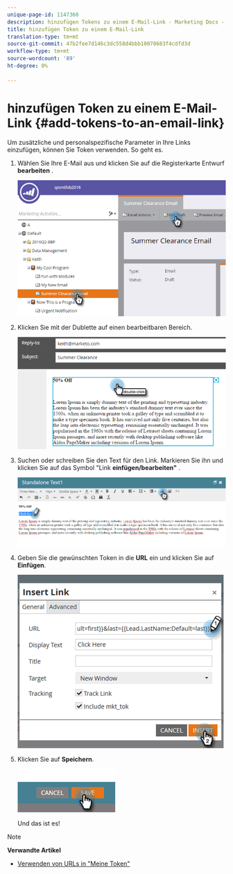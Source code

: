 ```yaml
---
unique-page-id: 1147360
description: hinzufügen Tokens zu einem E-Mail-Link - Marketing Docs - Produktdokumentation
title: hinzufügen Token zu einem E-Mail-Link
translation-type: tm+mt
source-git-commit: 47b2fee7d146c3dc558d4bbb10070683f4cdfd3d
workflow-type: tm+mt
source-wordcount: '89'
ht-degree: 0%

---
```



# hinzufügen Token zu einem E-Mail-Link {#add-tokens-to-an-email-link}

Um zusätzliche und personalspezifische Parameter in Ihre Links einzufügen, können Sie Token verwenden. So geht es.

1. Wählen Sie Ihre E-Mail aus und klicken Sie auf die Registerkarte Entwurf **bearbeiten** .

   ![](assets/one.png)

1. Klicken Sie mit der Dublette auf einen bearbeitbaren Bereich.

   ![](assets/two.png)

1. Suchen oder schreiben Sie den Text für den Link. Markieren Sie ihn und klicken Sie auf das Symbol &quot;Link **einfügen/bearbeiten&quot;** .

   ![](assets/three.png)

1. Geben Sie die gewünschten Token in die **URL** ein und klicken Sie auf **Einfügen**.

   ![](assets/four.png)

1. Klicken Sie auf **Speichern**.

   ![](assets/five.png)

   Und das ist es!

>[!NOTE]
>
>**Verwandte Artikel**
>
>* [Verwenden von URLs in &quot;Meine Token&quot;](using-urls-in-my-tokens.md)

>



